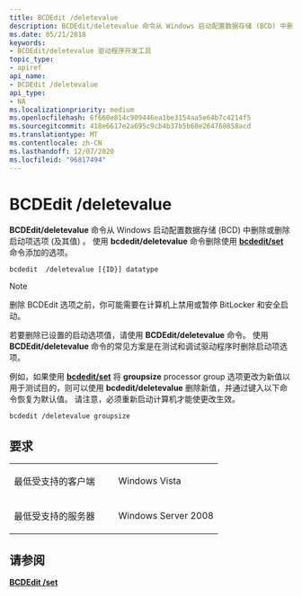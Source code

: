 ```yaml
---
title: BCDEdit /deletevalue
description: BCDEdit/deletevalue 命令从 Windows 启动配置数据存储 (BCD) 中删除或删除启动项选项 (及其值) 。
ms.date: 05/21/2018
keywords:
- BCDEdit/deletevalue 驱动程序开发工具
topic_type:
- apiref
api_name:
- BCDEdit /deletevalue
api_type:
- NA
ms.localizationpriority: medium
ms.openlocfilehash: 6f660e814c909446ea1be3154aa5e64b7c4214f5
ms.sourcegitcommit: 418e6617e2a695c9cb4b37b5b60e264760858acd
ms.translationtype: MT
ms.contentlocale: zh-CN
ms.lasthandoff: 12/07/2020
ms.locfileid: "96817494"
---
```

# <a name="bcdedit-deletevalue"></a>BCDEdit /deletevalue

**BCDEdit/deletevalue** 命令从 Windows 启动配置数据存储 (BCD) 中删除或删除启动项选项 (及其值) 。 使用 **bcdedit/deletevalue** 命令删除使用 [**bcdedit/set**](bcdedit--set.md) 命令添加的选项。

``` syntax
bcdedit  /deletevalue [{ID}] datatype  
```

> [!NOTE]
> 删除 BCDEdit 选项之前，你可能需要在计算机上禁用或暂停 BitLocker 和安全启动。

若要删除已设置的启动选项值，请使用 **BCDEdit/deletevalue** 命令。 使用 **BCDEdit/deletevalue** 命令的常见方案是在测试和调试驱动程序时删除启动项选项。 

例如，如果使用 [**bcdedit/set**](bcdedit--set.md) 将 **groupsize** processor group 选项更改为新值以用于测试目的，则可以使用 **bcdedit/deletevalue** 删除新值，并通过键入以下命令恢复为默认值。 请注意，必须重新启动计算机才能使更改生效。

``` syntax
bcdedit /deletevalue groupsize
```

<a name="requirements"></a>要求
------------

<table>
<colgroup>
<col width="50%" />
<col width="50%" />
</colgroup>
<tbody>
<tr class="odd">
<td align="left"><p>最低受支持的客户端</p></td>
<td align="left"><p>Windows Vista</p></td>
</tr>
<tr class="even">
<td align="left"><p>最低受支持的服务器</p></td>
<td align="left"><p>Windows Server 2008</p></td>
</tr>
</tbody>
</table>

<a name="see-also"></a>请参阅
--------

[**BCDEdit /set**](bcdedit--set.md)
